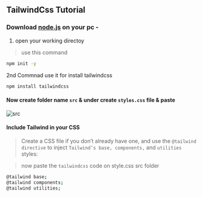 ## TailwindCss Tutorial

### Download [node.js](https://nodejs.org/en/) on your pc -

1. open your working directoy 

> use this command
```bash
npm init -y
```
2nd Commnad use it for install tailwindcss
```bash
npm install tailwindcss
```

#### Now create folder name `src` & under create `styles.css` file & paste 
![src](https://user-images.githubusercontent.com/77927449/131243735-977eb7f3-6871-4f89-a497-8a84df8affc0.jpg)


#### Include Tailwind in your CSS
> Create a CSS file if you don’t already have one, and use the `@tailwind directive` to inject `Tailwind’s base, components,` and `utilities` styles:

> now paste the `tailwindcss` code on style.css src folder

```bash
@tailwind base;
@tailwind components;
@tailwind utilities;
```
























